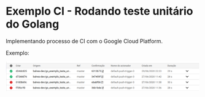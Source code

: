 # Exemplo CI - Rodando teste unitário do Golang

Implementando processo de CI com o Google Cloud Platform.

Exemplo:

![alt text](https://raw.githubusercontent.com/balves-dev/go_exemplo_teste_unitario/master/Exemplo_CI.png)
